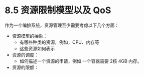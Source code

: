 # 8.5 资源限制模型以及 QoS

作为一个编排系统，资源管理至少需要考虑以下几个方面：

- 资源模型的抽象：
	- 有哪些种类的资源，例如，CPU、内存等
	- 这些资源如何表示
- 资源的调度：
	- 如何描述一个资源的申请，例如 一个容器需要 2核 4GB 内存。
- 资源的限额：